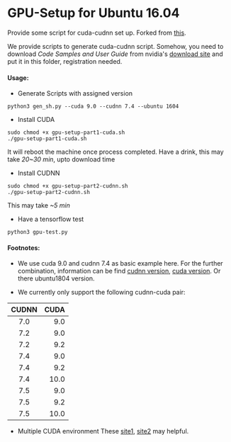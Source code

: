 # GPU-Setup for Ubuntu 16.04

Provide some script for cuda-cudnn set up. Forked from [this](https://github.com/AndyYSWoo/Azure-GPU-Setup).

We provide scripts to generate cuda-cudnn script.
Somehow, you need to download *Code Samples and User Guide* from nvidia's [download site](https://developer.nvidia.com/rdp/cudnn-download) and put it in this folder, registration needed.
#### Usage:
- Generate Scripts with assigned version
```
python3 gen_sh.py --cuda 9.0 --cudnn 7.4 --ubuntu 1604
```
- Install CUDA

```
sudo chmod +x gpu-setup-part1-cuda.sh
./gpu-setup-part1-cuda.sh
```
It will reboot the machine once process completed. Have a drink, this may take *20~30 min*, upto download time
- Install CUDNN
```
sudo chmod +x gpu-setup-part2-cudnn.sh
./gpu-setup-part2-cudnn.sh
```
This may take *~5 min*
- Have a tensorflow test
```
python3 gpu-test.py
```

#### Footnotes:
- We use cuda 9.0 and cudnn 7.4 as basic example here. For the further combination,  information can be find [cudnn version](https://developer.download.nvidia.com/compute/machine-learning/repos/ubuntu1604/x86_64/), [cuda version](http://developer.download.nvidia.com/compute/cuda/repos/ubuntu1604/x86_64/). Or there ubuntu1804 version.


- We currently only support the following cudnn-cuda pair:
<p align="center">

|CUDNN| CUDA|
|:-----:|-----:|
|7.0  | 9.0|
|7.2  | 9.0|
|7.2  | 9.2|
|7.4  | 9.0|
|7.4  | 9.2|
|7.4  | 10.0|
|7.5  | 9.0|
|7.5  | 9.2|
|7.5  | 10.0|

- Multiple CUDA environment
These [site1](https://www.pugetsystems.com/print_pdf.php?url=https://www.pugetsystems.com/labs/hpc/How-To-Install-CUDA-10-together-with-9-2-on-Ubuntu-18-04-with-support-for-NVIDIA-20XX-Turing-GPUs-1236/&loaded=1), [site2](https://blog.kovalevskyi.com/multiple-version-of-cuda-libraries-on-the-same-machine-b9502d50ae77) may helpful.
